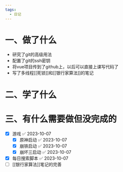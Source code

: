 ```yaml
---
tags:
  - 日记
---
```



# 一、做了什么

- 研究了git的高级用法
- 配置了git的ssh密钥
- 将vue项目传到了github上，以后可以直接上课写代码了
- 写了多线程[[死锁]]和[[银行家算法]]的笔记

# 二、学了什么




# 三、有什么需要做但没完成的
- [x] 游戏 ✅ 2023-10-07
	- [x] 原神启动 ✅ 2023-10-07
	- [x] 崩铁启动 ✅ 2023-10-07
	- [x] 崩坏三启动 ✅ 2023-10-07
- [x] 每日搜索脚本 ✅ 2023-10-07
- [ ] [[银行家算法]]笔记的完善
